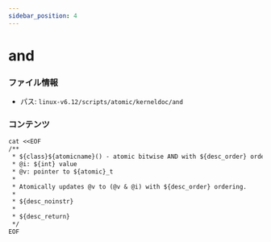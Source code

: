 ```yaml
---
sidebar_position: 4
---
```

# and

### ファイル情報

- パス: `linux-v6.12/scripts/atomic/kerneldoc/and`

### コンテンツ

```txt
cat <<EOF
/**
 * ${class}${atomicname}() - atomic bitwise AND with ${desc_order} ordering
 * @i: ${int} value
 * @v: pointer to ${atomic}_t
 *
 * Atomically updates @v to (@v & @i) with ${desc_order} ordering.
 *
 * ${desc_noinstr}
 *
 * ${desc_return}
 */
EOF

```
